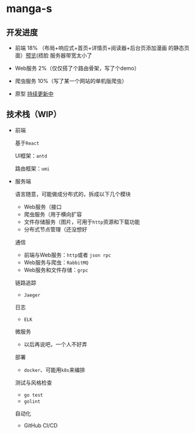 # manga-s


## 开发进度
- 前端
18% （布局+响应式+首页+详情页+阅读器+后台页添加漫画 的静态页面）[预览](http://nicopoi.com:8000/)(捂脸 服务器带宽太小了

- Web服务
2%（仅仅搭了个路由骨架，写了个demo）

- 爬虫服务
10%（写了某一个网站的单机版爬虫）

- 原型
[持续更新中](https://free.modao.cc/app/t82fsps5qak0zbvvfqi6vgq3kqmr)

## 技术栈（WIP）
- 前端

  基于`React`
  
  UI框架：`antd`
  
  路由框架：`umi`

- 服务端

  语言随意，可能做成分布式的，拆成以下几个模块
  - Web服务（接口
  - 爬虫服务（用于横向扩容
  - 文件存储服务（图片，可用于`http`资源和下载功能
  - 分布式节点管理（还没想好

  通信
  - 前端与Web服务：`http`或者 `json rpc` 
  - Web服务与爬虫：`RabbitMQ`
  - Web服务和文件存储：`grpc`

  链路追踪
  - `Jaeger`

  日志
  - `ELK`
  
  微服务
  - 以后再说吧，一个人不好弄

  部署
  - `docker`、可能用`k8s`来编排
  
  测试与风格检查
  - `go test`
  - `golint`

  自动化
  - GitHub CI/CD

